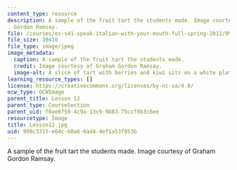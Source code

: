 ```yaml
---
content_type: resource
description: A sample of the fruit tart the students made. Image courtesy of Graham
  Gordon Ramsay.
file: /courses/es-s41-speak-italian-with-your-mouth-full-spring-2012/998c3315e64cb0a66ad44ef1a53f853b_Lesson12.jpg
file_size: 39410
file_type: image/jpeg
image_metadata:
  caption: A sample of the fruit tart the students made.
  credit: Image courtesy of Graham Gordon Ramsay.
  image-alt: A slice of tart with berries and kiwi sits on a white plate.
learning_resource_types: []
license: https://creativecommons.org/licenses/by-nc-sa/4.0/
ocw_type: OCWImage
parent_title: Lesson 12
parent_type: CourseSection
parent_uid: f0ae6f59-4c9a-13c9-9b83-75ccf8b3c6ee
resourcetype: Image
title: Lesson12.jpg
uid: 998c3315-e64c-b0a6-6ad4-4ef1a53f853b
---
```

A sample of the fruit tart the students made. Image courtesy of Graham Gordon Ramsay.